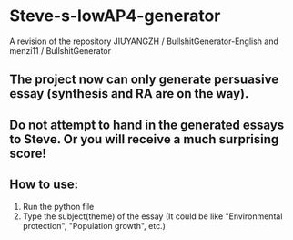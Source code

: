 # Steve-s-lowAP4-generator
A revision of the repository JIUYANGZH / BullshitGenerator-English and menzi11 / BullshitGenerator

## The project now can only generate persuasive essay (synthesis and RA are on the way).

## Do not attempt to hand in the generated essays to Steve. Or you will receive a much surprising score!

## How to use:
1. Run the python file
1. Type the subject(theme) of the essay (It could be like "Environmental protection", "Population growth", etc.)
